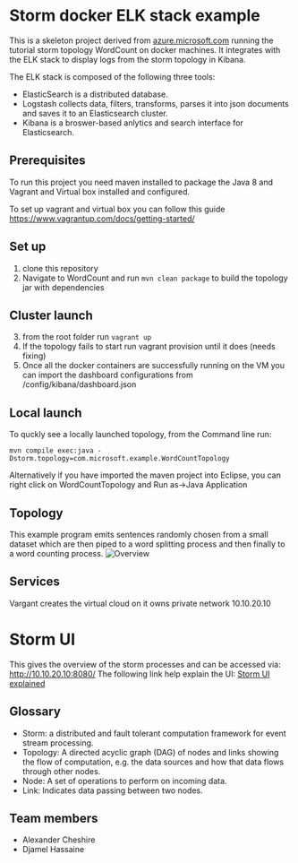 # Storm docker ELK stack example

This is a skeleton project derived from [azure.microsoft.com](https://azure.microsoft.com/en-us/documentation/articles/hdinsight-storm-develop-java-topology/) running the tutorial storm topology WordCount on docker machines. It integrates with the ELK stack to display logs from the storm topology in Kibana.

The ELK stack is composed of the following three tools:
* ElasticSearch is a distributed database.
* Logstash collects data, filters, transforms, parses it into json documents and saves it to an Elasticsearch cluster.
* Kibana is a broswer-based anlytics and search interface for Elasticsearch.

## Prerequisites
To run this project you need maven installed to package the Java 8 and Vagrant and Virtual box installed and configured.

To set up vagrant and virtual box you can follow this guide https://www.vagrantup.com/docs/getting-started/

## Set up
1. clone this repository
2. Navigate to WordCount and run `mvn clean package` to build the topology jar with dependencies

## Cluster launch
3. from the root folder run `vagrant up`
4. If the topology fails to start run vagrant provision until it does (needs fixing)
5. Once all the docker containers are successfully running on the VM you can import the dashboard configurations from /config/kibana/dashboard.json

## Local launch
To quckly see a locally launched topology, from the Command line run:
```
mvn compile exec:java -Dstorm.topology=com.microsoft.example.WordCountTopology
```
Alternatively if you have imported the maven project into Eclipse, you can right click on WordCountTopology and
Run as->Java Application

## Topology
This example program emits sentences randomly chosen from a small dataset which are then piped to a word splitting process and then finally to a word counting process.
![Overview](https://acom.azurecomcdn.net/80C57D/cdn/mediahandler/docarticles/dpsmedia-prod/azure.microsoft.com/en-us/documentation/articles/hdinsight-storm-develop-java-topology/20160415071221/wordcount-topology.png)


## Services
Vargant creates the virtual cloud on it owns private network 10.10.20.10
# Storm UI
This gives the overview of the storm processes and can be accessed via: http://10.10.20.10:8080/
The following link help explain the UI: [Storm UI explained](http://www.malinga.me/reading-and-understanding-the-storm-ui-storm-ui-explained/)

## Glossary
* Storm: a distributed and fault tolerant computation framework for event stream processing.
* Topology: A directed acyclic graph (DAG) of nodes and links showing the flow of computation, e.g. the data sources and how that data flows through other nodes.
* Node: A set of operations to perform on incoming data.
* Link: Indicates data passing between two nodes.

## Team members
* Alexander Cheshire
* Djamel Hassaine